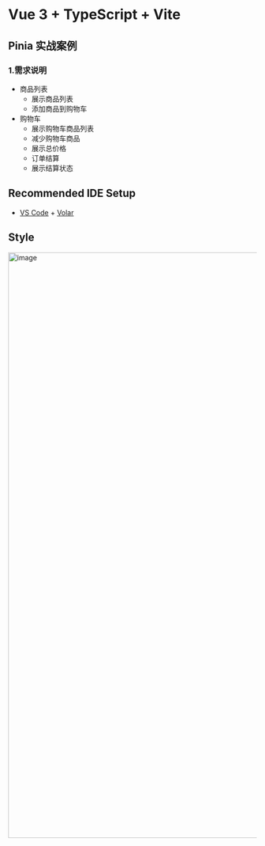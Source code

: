 # Vue 3 + TypeScript + Vite

## Pinia 实战案例
### 1.需求说明
- 商品列表
   - 展示商品列表
   - 添加商品到购物车
- 购物车
   - 展示购物车商品列表
   - 减少购物车商品
   - 展示总价格
   - 订单结算
   - 展示结算状态

## Recommended IDE Setup

- [VS Code](https://code.visualstudio.com/) + [Volar](https://marketplace.visualstudio.com/items?itemName=Vue.volar)

## Style
<img width="1184" alt="image" src="https://user-images.githubusercontent.com/29720840/198515626-5b20ba5d-9571-4104-99bc-215f38bd36eb.png">
